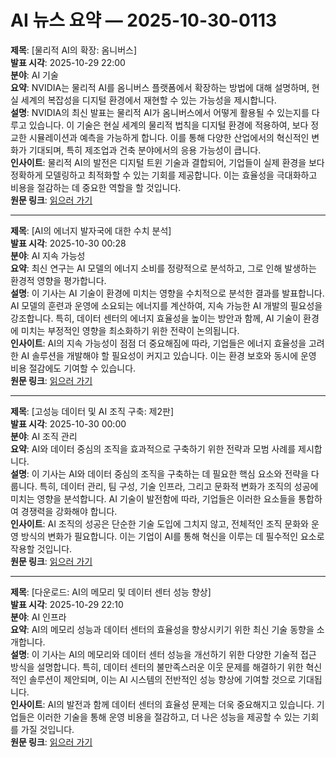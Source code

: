 # AI 뉴스 요약 — 2025-10-30-0113

**제목**: [물리적 AI의 확장: 옴니버스]  
**발표 시각**: 2025-10-29 22:00  
**분야**: AI 기술  
**요약**: NVIDIA는 물리적 AI를 옴니버스 플랫폼에서 확장하는 방법에 대해 설명하며, 현실 세계의 복잡성을 디지털 환경에서 재현할 수 있는 가능성을 제시합니다.  
**설명**: NVIDIA의 최신 발표는 물리적 AI가 옴니버스에서 어떻게 활용될 수 있는지를 다루고 있습니다. 이 기술은 현실 세계의 물리적 법칙을 디지털 환경에 적용하여, 보다 정교한 시뮬레이션과 예측을 가능하게 합니다. 이를 통해 다양한 산업에서의 혁신적인 변화가 기대되며, 특히 제조업과 건축 분야에서의 응용 가능성이 큽니다.  
**인사이트**: 물리적 AI의 발전은 디지털 트윈 기술과 결합되어, 기업들이 실제 환경을 보다 정확하게 모델링하고 최적화할 수 있는 기회를 제공합니다. 이는 효율성을 극대화하고 비용을 절감하는 데 중요한 역할을 할 것입니다.  
**원문 링크**: [읽으러 가기](https://blogs.nvidia.com/blog/scaling-physical-ai-omniverse/)

---

**제목**: [AI의 에너지 발자국에 대한 수치 분석]  
**발표 시각**: 2025-10-30 00:28  
**분야**: AI 지속 가능성  
**요약**: 최신 연구는 AI 모델의 에너지 소비를 정량적으로 분석하고, 그로 인해 발생하는 환경적 영향을 평가합니다.  
**설명**: 이 기사는 AI 기술이 환경에 미치는 영향을 수치적으로 분석한 결과를 발표합니다. AI 모델의 훈련과 운영에 소요되는 에너지를 계산하여, 지속 가능한 AI 개발의 필요성을 강조합니다. 특히, 데이터 센터의 에너지 효율성을 높이는 방안과 함께, AI 기술이 환경에 미치는 부정적인 영향을 최소화하기 위한 전략이 논의됩니다.  
**인사이트**: AI의 지속 가능성이 점점 더 중요해짐에 따라, 기업들은 에너지 효율성을 고려한 AI 솔루션을 개발해야 할 필요성이 커지고 있습니다. 이는 환경 보호와 동시에 운영 비용 절감에도 기여할 수 있습니다.  
**원문 링크**: [읽으러 가기](https://www.technologyreview.com/2025/10/29/1125572/exclusive-ebook-we-did-the-math-on-ais-energy-footprint/)

---

**제목**: [고성능 데이터 및 AI 조직 구축: 제2판]  
**발표 시각**: 2025-10-30 00:00  
**분야**: AI 조직 관리  
**요약**: AI와 데이터 중심의 조직을 효과적으로 구축하기 위한 전략과 모범 사례를 제시합니다.  
**설명**: 이 기사는 AI와 데이터 중심의 조직을 구축하는 데 필요한 핵심 요소와 전략을 다룹니다. 특히, 데이터 관리, 팀 구성, 기술 인프라, 그리고 문화적 변화가 조직의 성공에 미치는 영향을 분석합니다. AI 기술이 발전함에 따라, 기업들은 이러한 요소들을 통합하여 경쟁력을 강화해야 합니다.  
**인사이트**: AI 조직의 성공은 단순한 기술 도입에 그치지 않고, 전체적인 조직 문화와 운영 방식의 변화가 필요합니다. 이는 기업이 AI를 통해 혁신을 이루는 데 필수적인 요소로 작용할 것입니다.  
**원문 링크**: [읽으러 가기](https://www.technologyreview.com/2025/10/29/1124014/building-a-high-performance-data-and-ai-organization-2nd-edition/)

---

**제목**: [다운로드: AI의 메모리 및 데이터 센터 성능 향상]  
**발표 시각**: 2025-10-29 22:10  
**분야**: AI 인프라  
**요약**: AI의 메모리 성능과 데이터 센터의 효율성을 향상시키기 위한 최신 기술 동향을 소개합니다.  
**설명**: 이 기사는 AI의 메모리와 데이터 센터 성능을 개선하기 위한 다양한 기술적 접근 방식을 설명합니다. 특히, 데이터 센터의 불만족스러운 이웃 문제를 해결하기 위한 혁신적인 솔루션이 제안되며, 이는 AI 시스템의 전반적인 성능 향상에 기여할 것으로 기대됩니다.  
**인사이트**: AI의 발전과 함께 데이터 센터의 효율성 문제는 더욱 중요해지고 있습니다. 기업들은 이러한 기술을 통해 운영 비용을 절감하고, 더 나은 성능을 제공할 수 있는 기회를 가질 것입니다.  
**원문 링크**: [읽으러 가기](https://www.technologyreview.com/2025/10/29/1126945/the-download-boosting-ais-memory-and-data-centers-unhappy-neighbors/)